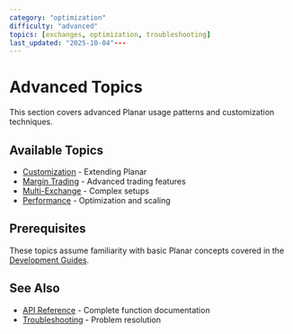 ```yaml
---
category: "optimization"
difficulty: "advanced"
topics: [exchanges, optimization, troubleshooting]
last_updated: "2025-10-04"---
---
```


# Advanced Topics

This section covers advanced Planar usage patterns and customization techniques.

## Available Topics

- [Customization](customization.md) - Extending Planar
- [Margin Trading](margin-trading.md) - Advanced trading features
- [Multi-Exchange](multi-[exchange](../[exchanges](../exchanges.md).md).md) - Complex setups
- [Performance](performance.md) - Optimization and scaling

## Prerequisites

These topics assume familiarity with basic Planar concepts covered in the [Development Guides](../guides/).

## See Also

- [API Reference](../reference/) - Complete function documentation
- [Troubleshooting](../[troubleshooting](../troubleshooting/)/) - Problem resolution